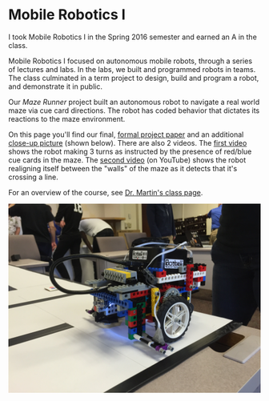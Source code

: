 Mobile Robotics I
=================

I took Mobile Robotics I in the Spring 2016 semester and earned an A in
the class.

Mobile Robotics I focused on autonomous mobile robots, through a series
of lectures and labs. In the labs, we built and programmed robots in
teams. The class culminated in a term project to design, build and
program a robot, and demonstrate it in public.

Our _Maze Runner_ project built an autonomous robot to navigate a real
world maze via cue card directions. The robot has coded behavior that
dictates its reactions to the maze environment.

On this page you'll find our final, [formal project paper][1] and an
additional [close-up picture][2] (shown below). There are also 2 videos.
The [first video][3] shows the robot making 3 turns as instructed by the
presence of red/blue cue cards in the maze. The [second video][4] (on
YouTube) shows the robot realigning itself between the "walls" of the
maze as it detects that it's crossing a line.

For an overview of the course, see [Dr. Martin's class page][5].

![The bot][6]

[1]: hale_dibble_forsyth_maze_runner.pdf                    "PDF Final Paper"
[2]: RobotCloseup.jpg                                       "Close-up Picture"
[3]: http://nbviewer.jupyter.org/github/ashhale/MobileRobotics1/blob/master/Robot3Turns.mp4     "Video of 3 turns"
[4]: https://www.youtube.com/watch?v=EDUWYasbZIA            "Video of alignment between lines"
[5]: http://www.cs.uml.edu/ecg/index.php/MRIspr16/MRIspr16  "COMP.4510 Mobile Robotics I"
[6]: RobotCloseup.jpg                                       "Pic of Maze Runner"

